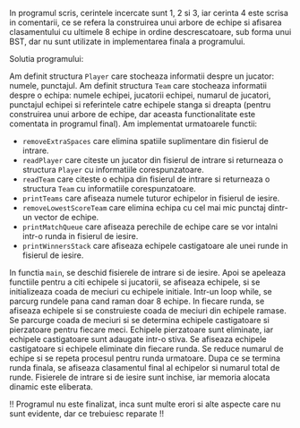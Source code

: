 In programul scris, cerintele incercate sunt 1, 2 si 3, iar cerinta 4 este scrisa in comentarii, ce se refera la construirea unui arbore de echipe si afisarea clasamentului cu ultimele 8 echipe in ordine descrescatoare, sub forma unui BST, dar nu sunt utilizate in implementarea finala a programului.


Solutia programului:

Am definit structura `Player` care stocheaza informatii despre un jucator: numele, punctajul.
Am definit structura `Team` care stocheaza informatii despre o echipa: numele echipei, jucatorii echipei, numarul de jucatori, punctajul echipei si referintele catre echipele stanga si dreapta (pentru construirea unui arbore de echipe, dar aceasta functionalitate este comentata in programul final).
Am implementat urmatoarele functii:
 - `removeExtraSpaces` care elimina spatiile suplimentare din fisierul de intrare.
 - `readPlayer` care citeste un jucator din fisierul de intrare si returneaza o structura `Player` cu informatiile corespunzatoare.
 - `readTeam` care citeste o echipa din fisierul de intrare si returneaza o structura `Team` cu informatiile corespunzatoare.
 - `printTeams` care afiseaza numele tuturor echipelor in fisierul de iesire.
 - `removeLowestScoreTeam` care elimina echipa cu cel mai mic punctaj dintr-un vector de echipe.
 - `printMatchQueue` care afiseaza perechile de echipe care se vor intalni intr-o runda in fisierul de iesire.
 - `printWinnersStack` care afiseaza echipele castigatoare ale unei runde in fisierul de iesire.

 In functia `main`, se deschid fisierele de intrare si de iesire. Apoi se apeleaza functiile pentru a citi echipele si jucatorii, se afiseaza echipele, si se initializeaza coada de meciuri cu echipele initiale.
 Intr-un loop while, se parcurg rundele pana cand raman doar 8 echipe.
 In fiecare runda, se afiseaza echipele si se construieste coada de meciuri din echipele ramase.
 Se parcurge coada de meciuri si se determina echipele castigatoare si pierzatoare pentru fiecare meci.
 Echipele pierzatoare sunt eliminate, iar echipele castigatoare sunt adaugate intr-o stiva.
 Se afiseaza echipele castigatoare si echipele eliminate din fiecare runda.
 Se reduce numarul de echipe si se repeta procesul pentru runda urmatoare.
 Dupa ce se termina runda finala, se afiseaza clasamentul final al echipelor si numarul total de runde.
 Fisierele de intrare si de iesire sunt inchise, iar memoria alocata dinamic este eliberata.


 !! Programul nu este finalizat, inca sunt multe erori si alte aspecte care nu sunt evidente, dar ce trebuiesc reparate !!
